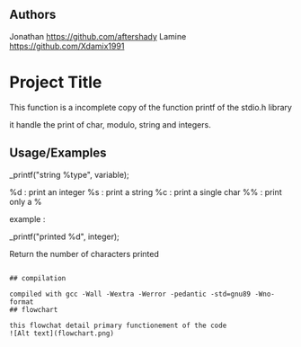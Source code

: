 
## Authors


Jonathan
https://github.com/aftershady
Lamine
https://github.com/Xdamix1991

# Project Title

This function is a incomplete copy of the function printf of the stdio.h library

it handle the print of char, modulo, string and integers.
## Usage/Examples

_printf("string %type", variable);

%d : print an integer
%s : print a string
%c : print a single char
%% : print only a %

example :

_printf("printed %d", integer);

Return the number of characters printed
```

## compilation

compiled with gcc -Wall -Wextra -Werror -pedantic -std=gnu89 -Wno-format
## flowchart

this flowchat detail primary functionement of the code
![Alt text](flowchart.png)
